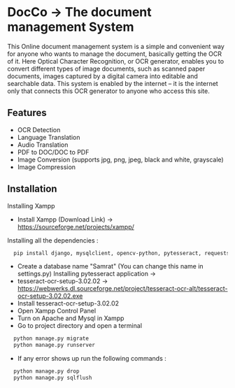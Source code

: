 
# DocCo -> The document management System


This Online document management system is a simple and convenient way for anyone who wants to manage the document, basically getting the OCR of it.
Here Optical Character Recognition, or OCR generator, enables you to convert different types of image documents, such as scanned paper documents, images captured by a digital camera into editable and searchable data.
This system is enabled by the internet – it is the internet only that connects this OCR generator to anyone who access this site.

## Features

- OCR Detection
- Language Translation
- Audio Translation
- PDF to DOC/DOC to PDF
- Image Conversion (supports jpg, png, jpeg, black and white, grayscale)
- Image Compression
  
## Installation 

Installing Xampp
- Install Xampp (Download Link) -> https://sourceforge.net/projects/xampp/

Installing all the dependencies :

```bash 
  pip install django, mysqlclient, opencv-python, pytesseract, requests, winspeech, SpeechRecognition, googletrans, gtts
```
- Create a database name "Samrat" (You can change this name in settings.py)
Installing pytesseract application ->
- tesseract-ocr-setup-3.02.02 ->  https://webwerks.dl.sourceforge.net/project/tesseract-ocr-alt/tesseract-ocr-setup-3.02.02.exe
- Install tesseract-ocr-setup-3.02.02
- Open Xampp Control Panel
- Turn on Apache and Mysql in Xampp
- Go to project directory and open a terminal

```bash 
  python manage.py migrate 
  python manage.py runserver
```
- If any error shows up run the following commands : 
```bash 
  python manage.py drop
  python manage.py sqlflush
```
